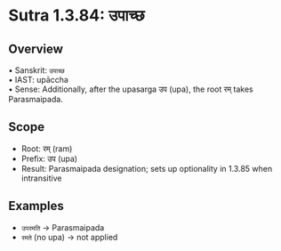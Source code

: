 # Sutra 1.3.84: उपाच्छ

## Overview

• Sanskrit: `उपाच्छ`  
• IAST: upāccha  
• Sense: Additionally, after the upasarga उप (upa), the root रम् takes Parasmaipada.

## Scope

- Root: रम् (ram)
- Prefix: उप (upa)
- Result: Parasmaipada designation; sets up optionality in 1.3.85 when intransitive

## Examples

- `उपरमति` → Parasmaipada
- `रमते` (no upa) → not applied
